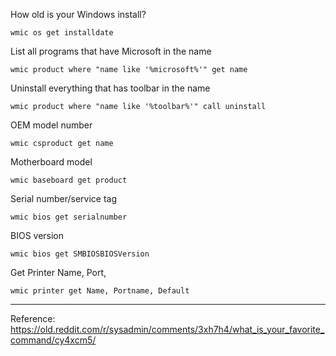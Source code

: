 How old is your Windows install?

`wmic os get installdate`

List all programs that have Microsoft in the name

`wmic product where "name like '%microsoft%'" get name`

Uninstall everything that has toolbar in the name

`wmic product where "name like '%toolbar%'" call uninstall`

OEM model number

`wmic csproduct get name`

Motherboard model

`wmic baseboard get product`

Serial number/service tag

`wmic bios get serialnumber`

BIOS version

`wmic bios get SMBIOSBIOSVersion`

Get Printer Name, Port, 

`wmic printer get Name, Portname, Default`

---

Reference: https://old.reddit.com/r/sysadmin/comments/3xh7h4/what_is_your_favorite_command/cy4xcm5/
